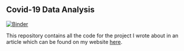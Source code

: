 ## Covid-19 Data Analysis

[![Binder](https://mybinder.org/badge_logo.svg)](https://mybinder.org/v2/gh/arebimohammed/Covid-19-Analysis/master?urlpath=voila%2Frender%2FML-Covid19-Interact-app.ipynb)

This repository contains all the code for the project I wrote about in an article which can be found on my website [here](https://arebimohammed.github.io/covid19-interactive-analysis/).


